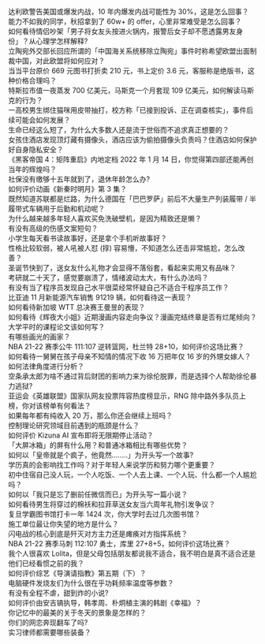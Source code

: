 达利欧警告美国或爆发内战，10 年内爆发内战可能性为 30%，这是怎么回事？  
能力不如我的同学，秋招拿到了 60w+ 的 offer，心里非常难受是怎么回事？  
如何看待情侣吵架「男子将女友头按进火锅内，报警后女子却不愿透露男友身份」？从心理学怎样解释?  
立陶宛外交部长回应所谓的「中国海关系统移除立陶宛」事件时称希望欧盟出面制裁中国，对此欧盟将如何应对？  
当当平台原价 669 元图书打折卖 210 元，书上定价 3.6 元，客服称是绝版书，这种价格合理吗？  
特斯拉市值一夜蒸发 700 亿美元，马斯克一个月套现 109 亿美元，如何解读马斯克的行为？  
一高校男生绑住猫咪用皮带抽打，校方称「已接到投诉、正在调查核实」，事件后续可能会如何发展？  
生命已经这么短了，为什么大多数人还是流于世俗而不追求真正想要的？  
女孩住酒店发现顶灯藏有摄像头，酒店应该为偷拍摄像头负责吗？住酒店如何保护好自身隐私安全？  
《黑客帝国 4：矩阵重启》内地定档 2022 年 1 月 14 日，你觉得第四部还能再创当年的辉煌吗？  
社保没有缴够十五年就到了，退休年龄怎么办?  
如何评价动画《新秦时明月》第 3 集？  
既然知道苏联都是烂路，为什么德国在「巴巴罗萨」前后不大量生产列装履带 / 半履带式车辆用于后勤和机动呢？  
为什么越来越多年轻人喜欢买免洗破壁机，是因为精致还是懒？  
有没有高级的伤感文案短句？  
小学生每天看书读故事好，还是拿个手机听故事好？  
性格比较软弱，被人吼被人怼 (㨃) 容易懵，不知道怎么还击非常尴尬，怎么改善？  
圣诞节快到了，送女友什么礼物才会显得不落俗套，看起来实用又有品味？  
考研就二十天了，感觉要崩溃了，情绪波动太大，有什么办法吗？  
有没有当了程序员发现自己水平很菜经常怀疑自己不适合干程序员工作？  
比亚迪 11 月新能源汽车销售 91219 辆，如何看待这一表现？  
如何看待新加坡 WTT 总决赛王曼昱的表现？  
如何看待《辉夜大小姐》近期漫画内容走向争议？漫画完结终章是否有烂尾倾向？  
大学平时的课程论文该如何写？  
有哪些画光的画家？  
NBA 21-22 赛季公牛 111:107 逆转篮网，杜兰特 28+10，如何评价这场比赛？  
如何看待一舅舅在孩子母亲不知情的情况下收 16 万把年仅 16 岁的外甥女嫁人？如何法律角度进行分析？  
空条承太郎为啥不通过背后财团的影响力来为徐伦脱罪，而是选择个人帮助徐伦暴力逃狱?  
亚运会《英雄联盟》国家队网友投票阵容热度榜显示，RNG 除中路外多队员上榜，你对该榜单有何看法？  
如果每年都有纯收入 20 万，那么你还会继续上班吗？  
控制理论研究领域目前遇到的瓶颈是什么？  
如何评价 Kizuna AI  宣布即将无限期停止活动？  
「大屏冰箱」的屏有什么用？和普通冰箱相比有哪些优势？  
如何以「皇帝就是个疯子，他竟然........」为开头写一个故事?  
学历真的会影响找工作吗？对于年轻人来说学历和努力哪个更重要？  
初中住宿自己没人玩，一个人吃饭、一个人去上课、一个人玩、什么都一个人尴尬吗？  
如何以「我只是忘了删前任微信而已」为开头写一篇小说？  
如何看待男生将穿过的棉袄和拉菲草送女友当六周年礼物引发争议？  
复旦学霸图书馆打卡一年 1424 次，你大学时去过几次图书馆？  
施工单位最让你失望的地方是什么？  
闪电战的核心到底是歼灭对方主力还是瘫痪对方指挥系统？  
NBA 21-22 赛季马刺 112:107 勇士，库里 27+8+5，如何评价这场比赛？  
我个人很喜欢 Lolita，但是父母包括朋友都说我不适合，我不明白是真不适合还是他们已经看惯之前的我？  
如何评价综艺《导演请指教》第五期（下）？  
电脑硬件发烧友们为什么很在乎功耗频率温度等参数？  
有没有全程不虐，甜到炸的小说?  
如何评价由安吉镐执导，韩孝周、朴炯植主演的韩剧《幸福》？  
你记忆中的最美的关于冬天的景象是怎样的？  
你们的网恋奔现翻车了吗?  
实习律师都需要哪些装备？  
